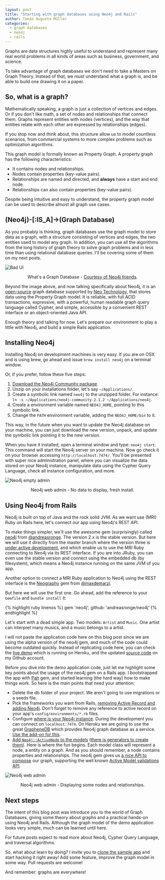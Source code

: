 ```yaml
---
layout: post
title: "Starting with graph databases using Neo4j and Rails"
author: Tomás Augusto Müller
categories:
  - graph databases
  - neo4j
  - rails
---
```


Graphs are data structures highly useful to understand and represent many real world problems in all kinds of areas such
as business, government, and science.

<!--more-->

To take advantage of graph databases we don't need to take a Masters on Graph Theory. Instead of that, we must
understand what a graph is, and be able to build one drawing it on a paper.

## So, what is a graph?

Mathematically speaking, a graph is just a collection of vertices and edges. Or if you don't like math, a set of nodes
and relationships that connect them. Graphs represent entities with nodes (vertices), and the way that entities relate
with each other are expressed by relationships (edges).

If you stop now and think about, this structure allow us to model countless scenarios, from commercial systems to more
complex problems such as optimization algorithms.

This graph model is formally known as Property Graph. A property graph has the following characteristics:

- It contains nodes and relationships.
- Nodes contain properties (key-value pairs).
- Relationships are named and directed, and **always** have a start and end node.
- Relationships can also contain properties (key-value pairs).

Despite being intuitive and easy to understand, the property graph model can be used to describe almost all graph use
cases.

## (Neo4j)-[:IS_A]->(Graph Database)

As you probably is thinking, graph databases use the graph model to store data as a graph, with a structure consisting
of vertices and edges, the two entities used to model any graph. In addition, you can use all the algorithms from the
long history of graph theory to solve graph problems and in less time than using relational database queries. I'll be
covering some of them on my next posts.

![Bad UI](/blog/images/posts/2014-07-25/graph_databases.png)
<div style="text-align: center;">What's a Graph Database - <a href="http://www.neo4j.org/learn/neo4j">Courtesy of Neo4j friends</a>.</div>
<p> </p>

Beyond the image above, and now talking specifically about Neo4j, it is an [open-source](https://github.com/neo4j) graph
database supported by [Neo Technology](http://www.neotechnology.com/), that stores data using the Property Graph model.
It is reliable, with full ACID transactions, expressive, with a powerful, human readable graph query language called
Cypher, and simple, accessible by a convenient REST interface or an object-oriented Java API.

Enough theory and talking for now. Let's prepare our environment to play a little with Neo4j, and build a simple Rails
application.

## Installing Neo4j

Installing Neo4j on development machines is very easy. If you are on OSX and is using brew, go ahead and issue
`brew install neo4j` on a terminal window.

Or, if you prefer, follow these five steps:

1. [Download the Neo4j Community package](http://www.neo4j.org/download).
2. Unzip on your installations folder, let's say `~/Applications/`.
3. Create a symbolic link named `neo4j` to the unzipped folder. For instance: `ln -s ~/Applications/neo4j-community-2.1.2 ~/Applications/neo4j`.
4. Create a environment variable named `NEO4J_HOME`, pointing to this symbolic link.
5. Change the `PATH` environment variable, adding the `NEO4J_HOME/bin` to it.

This way, in the future when you want to update the Neo4j database on your machine, you can just download the new
version, unpack, and update the symbolic link pointing it to the new version.

When you have it installed, open a terminal window and type: `neo4j start`. This command will start the Neo4j server on
your machine. Now go check it on your browser accessing `http://localhost:7474/`. You'll be presented with super nice
administration panel, where you can visualize the data stored on your Neo4j instance, manipulate data using the Cypher
Query Language, check all instance configuration, and more.

![Neo4j empty admin](/blog/images/posts/2014-07-25/neo4j_admin_empty.png)
<div style="text-align: center;">Neo4j web admin - No data to display, fresh install.</div>
<p> </p>

## Using Neo4j from Rails

Neo4j is built on top of Java and the rock solid JVM. As we want use (MRI) Ruby on Rails here, let's connect our app
using Neo4j's REST API.

To make things simpler, we'll use the awesome gem (surprisingly) called [neo4j](http://rubygems.org/gems/neo4j) from
[@andreasronge](https://github.com/andreasronge/).
The version 2.x is the stable version. But here we will use it directly from the master branch where the version three is
[under active development](https://github.com/andreasronge/neo4j/wiki/Neo4j-v3), and which enable us to use the MRI Ruby
connecting to Neo4j via its REST interface. If you are into JRuby, you can even use the stable version and connect using the
embedded db (by filesystem), which means a Neo4j instance running on the same JVM of you app.

Another option to connect a MRI Ruby application to Neo4j using the REST interface is the
[Neography](https://github.com/maxdemarzi/neography/) gem from [@maxdemarzi](https://github.com/maxdemarzi).

But here we will use the first one. Go ahead, add the reference to your `Gemfile` and `bundle install` it:

{% highlight ruby linenos %}
gem 'neo4j', github: 'andreasronge/neo4j'
{% endhighlight %}

Let's start with a dead simple app. Two models: `Artist` and `Music`. One artist can interpret many musics, and a music
belongs to a artist.

I will not paste the application code here on this blog post since we are using the alpha version of the neo4j gem,
and much of the code could become outdated quickly. Instead of replicating code here, you can check the
[live demo](http://interpretations.herokuapp.com) which is running on Heroku, and the updated [source code](https://github.com/tomasmuller/interpretations)
on my Github account.

Before you dive into the demo application code, just let me highlight some key points about the usage of the neo4j gem
on a Rails app. I bootstrapped the app with [Pah](https://github.com/Helabs/pah/) gem, and started learning (the hard way)
how to make things work. So here is the main points that need your attention:

- Delete the db folder of your project. We aren't going to use migrations or a seeds file.
- Pick the frameworks you want from Rails, [removing Active Record and adding Neo4j](https://github.com/tomasmuller/interpretations/blob/master/config/application.rb#L4).
Don't forget to remove any reference to active record on your app's `config/environments/*.rb` files.
- Configure [where is your Neo4j instance](https://github.com/tomasmuller/interpretations/blob/master/config/application.rb#L16). During
the development you can connect on `localhost:7474`. On Heroku we are going to use the great
[GrapheneDB](http://www.graphenedb.com/) which provides Neo4j graph database as a service. [Use the add-on for this](https://devcenter.heroku.com/articles/graphenedb).
- [Add `Neo4j::ActiveNode` to the models](https://github.com/tomasmuller/interpretations/tree/master/app/models) ([there
is generators to create them](https://github.com/andreasronge/neo4j/tree/master/lib/rails/generators)). Here is where
the fun begins. Each model class will represent a node, a entity on a graph. And as you should remember, a node contains
properties and relationships. The neo4j gem gives us [a nice API to compose](https://github.com/andreasronge/neo4j/wiki/Neo4j-v3#property)
our graph, supporting the well known [Active Model validations API](https://github.com/andreasronge/neo4j/blob/master/lib/neo4j/active_node/validations.rb#L7).

![Neo4j web admin](/blog/images/posts/2014-07-25/neo4j_web_admin_displaying_some_data.png)
<div style="text-align: center;">Neo4j web admin - Displaying some nodes and relationships.</div>
<p> </p>

## Next steps

The intent of this blog post was introduce you to the world of Graph Databases, giving some theory about graphs and a
practical hands-on using Neo4j and Rails. Although the graph model of the demo application looks very simple, much can be
learned until here.

For future posts expect to read more about Neo4j, Cypher Query Language, and traversal algorithms.

So, what about learn by doing? I invite you to [clone the sample app](https://github.com/tomasmuller/interpretations/)
and start hacking it right away! Add some feature, improve the graph model in some way. Pull requests are welcome!

And remember: graphs are everywhere!
